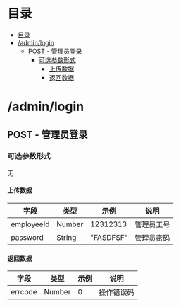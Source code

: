 # 目录
- [目录](#目录)
- [/admin/login](#adminlogin)
    - [POST - 管理员登录](#post---管理员登录)
        - [可选参数形式](#可选参数形式)
            - [上传数据](#上传数据)
            - [返回数据](#返回数据)

# /admin/login
## POST - 管理员登录
### 可选参数形式
无

#### 上传数据
| 字段       | 类型   | 示例      | 说明       |
| ---------- | ------ | --------- | ---------- |
| employeeId | Number | 12312313  | 管理员工号 |
| password   | String | "FASDFSF" | 管理员密码 |

#### 返回数据
| 字段    | 类型   | 示例 | 说明       |
| ------- | ------ | ---- | ---------- |
| errcode | Number | 0    | 操作错误码 |
